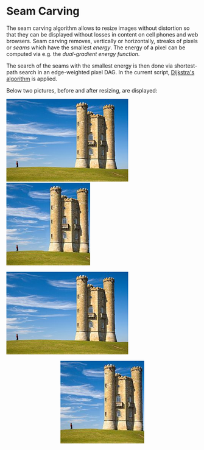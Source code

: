 # Seam Carving
The seam carving algorithm allows to resize images without distortion so that they can be displayed without losses in content on cell phones and web browsers. Seam carving removes, vertically or horizontally, streaks of pixels or *seams* which have the smallest *energy*. The energy of a pixel can be computed via e.g. the *dual-gradient energy function*.

The search of the seams with the smallest energy is then done via shortest-path search in an edge-weighted pixel DAG. In the current script, [Dijkstra's algorithm](https://en.wikipedia.org/wiki/Dijkstra%27s_algorithm) is applied.

Below two pictures, before and after resizing, are displayed:

 <div id="gallery">
     <div id="images">
        <div class="container">
            <a href="https://github.com/Imlerith/SeamCarving/blob/master/images/pic.jpg" data-lightbox="mygallery">
                <img src="https://github.com/Imlerith/SeamCarving/blob/master/images/pic.jpg">           
               </a>
        </div>
        <div class="container">
            <a href="https://github.com/Imlerith/SeamCarving/blob/master/images/pic_resized.jpg" data-lightbox="mygallery">
            <img src="https://github.com/Imlerith/SeamCarving/blob/master/images/pic_resized.jpg">
            </a>
          </div>
        </div>
    </div>

<p align="left">
  <img src="https://github.com/Imlerith/SeamCarving/blob/master/images/pic.jpg">
</p>

<p align="center">
  <img src="https://github.com/Imlerith/SeamCarving/blob/master/images/pic_resized.jpg">
</p>
